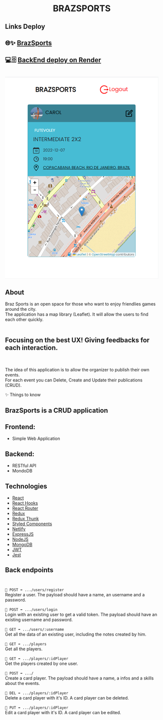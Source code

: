 <h1 align="center">BRAZSPORTS</h1>

## Links Deploy

## 🌐✨ [BrazSports](https://brazsports.netlify.app)

## 💻🗄 [BackEnd deploy on Render](https://braz-sports-backend.onrender.com/players)

<br/>

<img src="./public/public-images/detail-event.png" width="600" />
<br/>

## About

Braz Sports is an open space for those who want to enjoy friendlies games around the city.
<br>
The application has a map library (Leaflet). It will allow the users to find each other quickly. 
<br><br/>
## Focusing on the best UX! Giving feedbacks for each interaction. 
<br><br/>
The idea of this application is to allow the organizer to publish their own events.
<br>
For each event you can Delete, Create and Update their publications (CRUD).
<br/>

✨ Things to know

## BrazSports is a CRUD application

## Frontend:
- Simple Web Application

## Backend:
- RESTful API
- MondoDB

## Technologies

- [React](https://reactjs.org/)
- [React Hooks](https://reactjs.org/docs/hooks-intro.html)
- [React Router](https://reactrouter.com/web/guides/quick-start)
- [Redux](https://redux.js.org/)
- [Redux Thunk](https://github.com/reduxjs/redux-thunk)
- [Styled Components](https://styled-components.com/)
- [Netlify](https://www.netlify.com)
- [ExpressJS](https://expressjs.com)
- [NodeJS](https://nodejs.org/)
- [MongoDB](https://www.mongodb.com)
- [JWT](https://jwt.io)
- [Jest](https://jestjs.io)

## Back endpoints <br><br>

`🔹 POST ➡️ .../users/register`  
Register a user. The payload should have a name, an username and a password.

`🔹 POST ➡️ .../users/login`  
Login with an existing user to get a valid token. The payload should have an existing username and password.

`🔹 GET ➡️ .../users/:username`  
Get all the data of an existing user, including the notes created by him.

`🔹 GET ➡️ .../players`  
Get all the players.

`🔹 GET ➡️ .../players/:idPlayer`  
Get the players created by one user.

`🔹 POST ➡️ .../`  
Create a card player. The payload should have a name, a infos and a skills about the events.

`🔹 DEL ➡️ .../players/:idPlayer`  
Delete a card player with it's ID. A card player can be deleted.

`🔹 PUT ➡️ .../players/:idPlayer`  
Edit a card player with it's ID. A card player can be edited.
